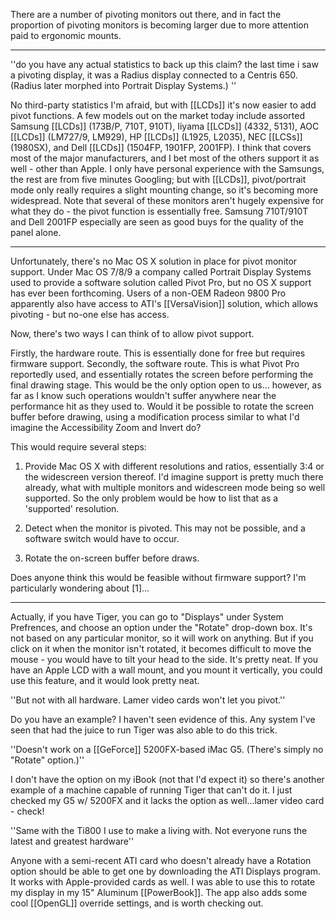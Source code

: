 There are a number of pivoting monitors out there, and in fact the proportion of pivoting monitors is becoming larger due to more attention paid to ergonomic mounts.

----

''do you have any actual statistics to back up this claim? the last time i saw a pivoting display, it was a Radius display connected to a Centris 650. (Radius later morphed into Portrait Display Systems.) ''

No third-party statistics I'm afraid, but with [[LCDs]] it's now easier to add pivot functions.  A few models out on the market today include assorted Samsung [[LCDs]] (173B/P, 710T, 910T),  Iiyama [[LCDs]] (4332, 5131), AOC [[LCDs]] (LM727/9, LM929), HP [[LCDs]] (L1925, L2035), NEC [[LCSs]] (1980SX), and Dell [[LCDs]] (1504FP, 1901FP, 2001FP).  I think that covers most of the major manufacturers, and I bet most of the others support it as well - other than Apple.  I only have personal experience with the Samsungs, the rest are from five minutes Googling; but with [[LCDs]], pivot/portrait mode only really requires a slight mounting change, so it's becoming more widespread.  Note that several of these monitors aren't hugely expensive for what they do - the pivot function is essentially free.  Samsung 710T/910T and Dell 2001FP especially are seen as good buys for the quality of the panel alone.

----

Unfortunately, there's no Mac OS X solution in place for pivot monitor support.  Under Mac OS 7/8/9 a company called Portrait Display Systems used to provide a software solution called Pivot Pro, but no OS X support has ever been forthcoming.  Users of a non-OEM Radeon 9800 Pro apparently also have access to ATI's [[VersaVision]] solution, which allows pivoting - but no-one else has access.

Now, there's two ways I can think of to allow pivot support.

Firstly, the hardware route.  This is essentially done for free but requires firmware support.
Secondly, the software route.  This is what Pivot Pro reportedly used, and essentially rotates the screen before performing the final drawing stage.  This would be the only option open to us... however, as far as I know such operations wouldn't suffer anywhere near the performance hit as they used to.  Would it be possible to rotate the screen buffer before drawing, using a modification process similar to what I'd imagine the Accessibility Zoom and Invert do?

This would require several steps:

1) Provide Mac OS X with different resolutions and ratios, essentially 3:4 or the widescreen version thereof.  I'd imagine support is pretty much there already, what with multiple monitors and widescreen mode being so well supported.  So the only problem would be how to list that as a 'supported' resolution.

2) Detect when the monitor is pivoted.  This may not be possible, and a software switch would have to occur.

3) Rotate the on-screen buffer before draws.

Does anyone think this would be feasible without firmware support?  I'm particularly wondering about [1]...

----

Actually, if you have Tiger, you can go to "Displays" under System Prefrences, and choose an option under the "Rotate" drop-down box. It's not based on any particular monitor, so it will work on anything. But if you click on it when the monitor isn't rotated, it becomes difficult to move the mouse - you would have to tilt your head to the side. It's pretty neat. If you have an Apple LCD with a wall mount, and you mount it vertically, you could use this feature, and it would look pretty neat.

''But not with all hardware.  Lamer video cards won't let you pivot.''

Do you have an example? I haven't seen evidence of this. Any system I've seen that had the juice to run Tiger was also able to do this trick.

''Doesn't work on a [[GeForce]] 5200FX-based iMac G5. (There's simply no "Rotate" option.)''

I don't have the option on my iBook (not that I'd expect it) so there's another example of a machine capable of running Tiger that can't do it. I just checked my G5 w/ 5200FX and it lacks the option as well...lamer video card - check!

''Same with the Ti800 I use to make a living with.  Not everyone runs the latest and greatest hardware''

Anyone with a semi-recent ATI card who doesn't already have a Rotation option should be able to get one by downloading the ATI Displays program. It works with Apple-provided cards as well. I was able to use this to rotate my display in my 15" Aluminum [[PowerBook]]. The app also adds some cool [[OpenGL]] override settings, and is worth checking out.